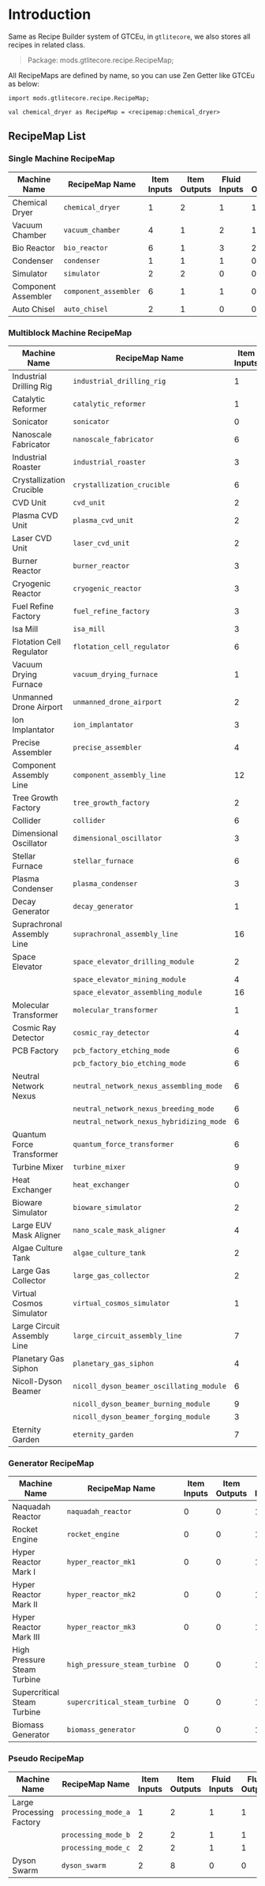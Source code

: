 #  Introduction

Same as Recipe Builder system of GTCEu, in `gtlitecore`, 
we also stores all recipes in related class.

> Package: mods.gtlitecore.recipe.RecipeMap;

All RecipeMaps are defined by name, so you can use Zen Getter like GTCEu as below:

```
import mods.gtlitecore.recipe.RecipeMap;

val chemical_dryer as RecipeMap = <recipemap:chemical_dryer>
```


##  RecipeMap List

###  Single Machine RecipeMap

| Machine Name        | RecipeMap Name        | Item Inputs | Item Outputs | Fluid Inputs | Fluid Outputs |
|---------------------|-----------------------|-------------|--------------|--------------|---------------|
| Chemical Dryer      | `chemical_dryer`      | 1           | 2            | 1            | 1             |
| Vacuum Chamber      | `vacuum_chamber`      | 4           | 1            | 2            | 1             |
| Bio Reactor         | `bio_reactor`         | 6           | 1            | 3            | 2             |
| Condenser           | `condenser`           | 1           | 1            | 1            | 0             |
| Simulator           | `simulator`           | 2           | 2            | 0            | 0             |
| Component Assembler | `component_assembler` | 6           | 1            | 1            | 0             |
| Auto Chisel         | `auto_chisel`         | 2           | 1            | 0            | 0             |

###  Multiblock Machine RecipeMap

| Machine Name                | RecipeMap Name                           | Item Inputs | Item Outputs | Fluid Inputs | Fluid Outputs |
|-----------------------------|------------------------------------------|-------------|--------------|--------------|---------------|
| Industrial Drilling Rig     | `industrial_drilling_rig`                | 1           | 1            | 0            | 1             |
| Catalytic Reformer          | `catalytic_reformer`                     | 1           | 0            | 1            | 4             |
| Sonicator                   | `sonicator`                              | 0           | 1            | 2            | 2             |
| Nanoscale Fabricator        | `nanoscale_fabricator`                   | 6           | 1            | 2            | 0             |
| Industrial Roaster          | `industrial_roaster`                     | 3           | 3            | 3            | 3             |
| Crystallization Crucible    | `crystallization_crucible`               | 6           | 1            | 3            | 0             |
| CVD Unit                    | `cvd_unit`                               | 2           | 2            | 3            | 3             |
| Plasma CVD Unit             | `plasma_cvd_unit`                        | 2           | 2            | 3            | 3             |
| Laser CVD Unit              | `laser_cvd_unit`                         | 2           | 2            | 3            | 3             |
| Burner Reactor              | `burner_reactor`                         | 3           | 3            | 3            | 3             |
| Cryogenic Reactor           | `cryogenic_reactor`                      | 3           | 2            | 3            | 2             |
| Fuel Refine Factory         | `fuel_refine_factory`                    | 3           | 4            | 4            | 2             |
| Isa Mill                    | `isa_mill`                               | 3           | 3            | 0            | 0             |
| Flotation Cell Regulator    | `flotation_cell_regulator`               | 6           | 0            | 1            | 1             |
| Vacuum Drying Furnace       | `vacuum_drying_furnace`                  | 1           | 9            | 2            | 0             |
| Unmanned Drone Airport      | `unmanned_drone_airport`                 | 2           | 9            | 1            | 0             |
| Ion Implantator             | `ion_implantator`                        | 3           | 1            | 1            | 0             |
| Precise Assembler           | `precise_assembler`                      | 4           | 1            | 4            | 0             |
| Component Assembly Line     | `component_assembly_line`                | 12          | 1            | 12           | 0             |
| Tree Growth Factory         | `tree_growth_factory`                    | 2           | 4            | 2            | 0             |
| Collider                    | `collider`                               | 6           | 6            | 6            | 6             |
| Dimensional Oscillator      | `dimensional_oscillator`                 | 3           | 3            | 3            | 3             |
| Stellar Furnace             | `stellar_furnace`                        | 6           | 6            | 6            | 6             |
| Plasma Condenser            | `plasma_condenser`                       | 3           | 3            | 3            | 3             |
| Decay Generator             | `decay_generator`                        | 1           | 1            | 1            | 1             |
| Suprachronal Assembly Line  | `suprachronal_assembly_line`             | 16          | 1            | 4            | 0             |
| Space Elevator              | `space_elevator_drilling_module`         | 2           | 0            | 1            | 1             |
|                             | `space_elevator_mining_module`           | 4           | 9            | 2            | 0             |
|                             | `space_elevator_assembling_module`       | 16          | 1            | 4            | 0             |
| Molecular Transformer       | `molecular_transformer`                  | 1           | 1            | 0            | 0             |
| Cosmic Ray Detector         | `cosmic_ray_detector`                    | 4           | 4            | 2            | 2             |
| PCB Factory                 | `pcb_factory_etching_mode`               | 6           | 1            | 3            | 0             |
|                             | `pcb_factory_bio_etching_mode`           | 6           | 1            | 3            | 0             |
| Neutral Network Nexus       | `neutral_network_nexus_assembling_mode`  | 6           | 1            | 3            | 0             |
|                             | `neutral_network_nexus_breeding_mode`    | 6           | 1            | 3            | 0             |
|                             | `neutral_network_nexus_hybridizing_mode` | 6           | 6            | 3            | 3             |
| Quantum Force Transformer   | `quantum_force_transformer`              | 6           | 6            | 6            | 6             |
| Turbine Mixer               | `turbine_mixer`                          | 9           | 1            | 6            | 1             |
| Heat Exchanger              | `heat_exchanger`                         | 0           | 0            | 2            | 3             |
| Bioware Simulator           | `bioware_simulator`                      | 2           | 2            | 2            | 2             |
| Large EUV Mask Aligner      | `nano_scale_mask_aligner`                | 4           | 2            | 2            | 0             |
| Algae Culture Tank          | `algae_culture_tank`                     | 2           | 1            | 2            | 0             |
| Large Gas Collector         | `large_gas_collector`                    | 2           | 0            | 0            | 1             |
| Virtual Cosmos Simulator    | `virtual_cosmos_simulator`               | 1           | 81           | 0            | 18            |
| Large Circuit Assembly Line | `large_circuit_assembly_line`            | 7           | 1            | 1            | 0             |
| Planetary Gas Siphon        | `planetary_gas_siphon`                   | 4           | 0            | 1            | 1             |
| Nicoll-Dyson Beamer         | `nicoll_dyson_beamer_oscillating_module` | 6           | 6            | 6            | 6             |
|                             | `nicoll_dyson_beamer_burning_module`     | 9           | 9            | 9            | 9             |
|                             | `nicoll_dyson_beamer_forging_module`     | 3           | 2            | 1            | 0             |
| Eternity Garden             | `eternity_garden`                        | 7           | 7            | 7            | 7             |

###  Generator RecipeMap

| Machine Name                | RecipeMap Name                | Item Inputs | Item Outputs | Fluid Inputs | Fluid Outputs |
|-----------------------------|-------------------------------|-------------|--------------|--------------|---------------|
| Naquadah Reactor            | `naquadah_reactor`            | 0           | 0            | 1            | 0             |
| Rocket Engine               | `rocket_engine`               | 0           | 0            | 1            | 0             |
| Hyper Reactor Mark I        | `hyper_reactor_mk1`           | 0           | 0            | 1            | 0             |
| Hyper Reactor Mark II       | `hyper_reactor_mk2`           | 0           | 0            | 1            | 0             |
| Hyper Reactor Mark III      | `hyper_reactor_mk3`           | 0           | 0            | 1            | 0             |
| High Pressure Steam Turbine | `high_pressure_steam_turbine` | 0           | 0            | 1            | 1             |
| Supercritical Steam Turbine | `supercritical_steam_turbine` | 0           | 0            | 1            | 1             |
| Biomass Generator           | `biomass_generator`           | 0           | 0            | 1            | 0             |

###  Pseudo RecipeMap
| Machine Name             | RecipeMap Name      | Item Inputs | Item Outputs | Fluid Inputs | Fluid Outputs |
|--------------------------|---------------------|-------------|--------------|--------------|---------------|
| Large Processing Factory | `processing_mode_a` | 1           | 2            | 1            | 1             |
|                          | `processing_mode_b` | 2           | 2            | 1            | 1             |
|                          | `processing_mode_c` | 2           | 2            | 1            | 1             |
| Dyson Swarm              | `dyson_swarm`       | 2           | 8            | 0            | 0             |